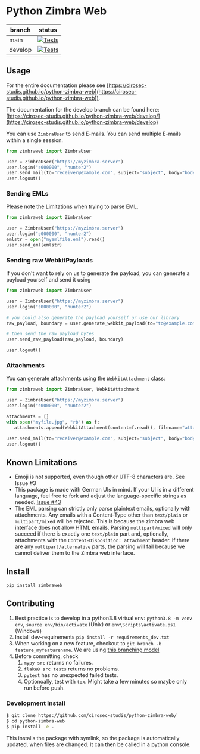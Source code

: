 # Python Zimbra Web
| branch    | status           |
|-----------|------------------|
| main      | [![Tests](https://github.com/cirosec-studis/python-zimbra-web/actions/workflows/tests.yml/badge.svg?branch=main)](https://github.com/cirosec-studis/python-zimbra-web/actions/workflows/tests.yml) | 
| develop   | [![Tests](https://github.com/cirosec-studis/python-zimbra-web/actions/workflows/tests.yml/badge.svg?branch=develop)](https://github.com/cirosec-studis/python-zimbra-web/actions/workflows/tests.yml) |

## Usage

For the entire documentation please see [https://cirosec-studis.github.io/python-zimbra-web](https://cirosec-studis.github.io/python-zimbra-web]).

The documentation for the develop branch can be found here: [https://cirosec-studis.github.io/python-zimbra-web/develop/](https://cirosec-studis.github.io/python-zimbra-web/develop)

You can use `ZimbraUser` to send E-mails. You can send multiple E-mails within a single session.

```python
from zimbraweb import ZimbraUser

user = ZimbraUser("https://myzimbra.server")
user.login("s000000", "hunter2")
user.send_mail(to="receiver@example.com", subject="subject", body="body", cc="cc@example.com")
user.logout()
```
### Sending EMLs
Please note the [Limitations](#known-limitations) when trying to parse EML.

```python
from zimbraweb import ZimbraUser

user = ZimbraUser("https://myzimbra.server")
user.login("s000000", "hunter2")
emlstr = open("myemlfile.eml").read()
user.send_eml(emlstr)
```


### Sending raw WebkitPayloads

If you don't want to rely on us to generate the payload, you can generate a payload yourself and send it using

```python
from zimbraweb import ZimbraUser

user = ZimbraUser("https://myzimbra.server")
user.login("s000000", "hunter2")

# you could also generate the payload yourself or use our library
raw_payload, boundary = user.generate_webkit_payload(to="to@example.com", subject="hello world!", body="this is a raw payload.") 

# then send the raw_payload bytes
user.send_raw_payload(raw_payload, boundary)

user.logout()
```


### Attachments

You can generate attachments using the `WebkitAttachment` class:

```python
from zimbraweb import ZimbraUser, WebkitAttachment

user = ZimbraUser("https://myzimbra.server")
user.login("s000000", "hunter2")

attachments = []
with open("myfile.jpg", "rb") as f:
   attachments.append(WebkitAttachment(content=f.read(), filename="attachment.jpg"))

user.send_mail(to="receiver@example.com", subject="subject", body="body", attachments=attachments)
user.logout()
```

## Known Limitations

* Emoji is not supported, even though other UTF-8 characters are. See Issue #3
* This package is made with German UIs in mind. If your UI is in a different language, feel free to fork and adjust the language-specific strings as needed. [Issue #43](https://github.com/cirosec-studis/python-zimbra-web/issues/43)
* The EML parsing can strictly only parse plaintext emails, optionally with attachments. Any emails with a Content-Type other than `text/plain` or `multipart/mixed` will be rejected. This is because the zimbra web interface does not allow HTML emails. Parsing `multipart/mixed` will only succeed if there is exactly one `text/plain` part and, optionally, attachments with the `Content-Disposition: attachment` header. If there are any `multipart/alternative` parts, the parsing will fail because we cannot deliver them to the Zimbra web interface.

## Install

```
pip install zimbraweb
```

## Contributing

1. Best practice is to develop in a python3.8 virtual env: `python3.8 -m venv env`, `source env/bin/activate` (Unix) or `env\Scripts\activate.ps1` (Windows)
2. Install dev-requirements `pip install -r requirements_dev.txt`
3. When working on a new feature, checkout to `git branch -b feature_myfeaturename`. We are using [this branching model](https://nvie.com/posts/a-successful-git-branching-model/)
4. Before committing, check 
   1. `mypy src` returns no failures.
   2. `flake8 src tests` returns no problems.
   3. `pytest` has no unexpected failed tests.
   4. Optionoally, test with `tox`. Might take a few minutes so maybe only run before push.

### Development Install

```bash
$ git clone https://github.com/cirosec-studis/python-zimbra-web/
$ cd python-zimbra-web
$ pip install -e .
```

This installs the package with symlink, so the package is automatically updated, when files are changed.
It can then be called in a python console.
